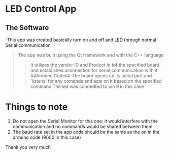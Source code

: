 # **LED Control App** #
## The Software ##
-This app was created basically turn on and off and LED through normal Serial communication
>The app was built using the Qt framework and with the C++ language
>>It utilizes the vendor ID and Product id tof the specified board and establishes aconnection for serial communication with it
##Arduino Code##
>The board opens up its serial port and 'listens' for any comands and acts on it based on the specified command
>>The led was connedted to pin 9 in this case

# Things to note #

1. Do not open the Serial Monitor for this one; it would interfere with the communication and no commands would be shared between them
2. The baud rate set in the app code should be the same as the on in the arduino code (9600 in this case)

Thank you very much
